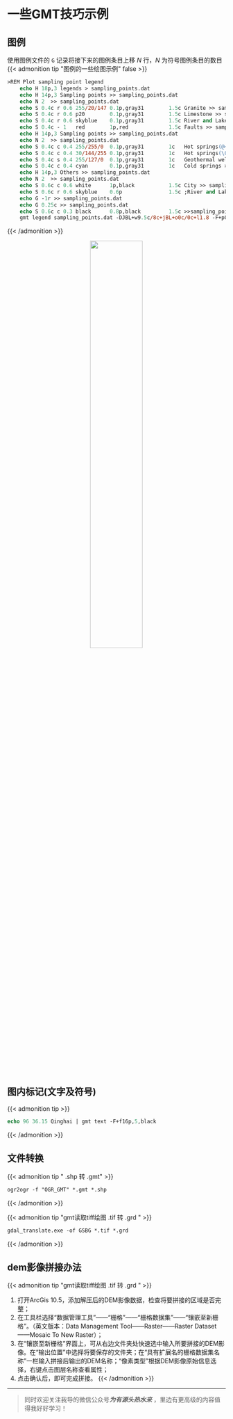 # 一些GMT技巧示例


<!--more-->

## 图例
使用图例文件的 `G` 记录将接下来的图例条目上移 _N_ 行，_N_ 为符号图例条目的数目
{{< admonition tip "图例的一些绘图示例" false >}}
```PostScript
>REM Plot sampling point legend
    echo H 18p,3 legends > sampling_points.dat
    echo H 14p,3 Sampling points >> sampling_points.dat
    echo N 2  >> sampling_points.dat
    echo S 0.4c r 0.6 255/20/147 0.1p,gray31        1.5c Granite >> sampling_points.dat
    echo S 0.4c r 0.6 p20        0.1p,gray31        1.5c Limestone >> sampling_points.dat
    echo S 0.4c r 0.6 skyblue    0.1p,gray31        1.5c River and Lakes >> sampling_points.dat
    echo S 0.4c - 1   red        1p,red             1.5c Faults >> sampling_points.dat
    echo H 14p,3 Sampling points >> sampling_points.dat
    echo N 2  >> sampling_points.dat
    echo S 0.4c c 0.4 255/255/0  0.1p,gray31        1c   Hot springs(@~\263@~60@.C) >> sampling_points.dat
    echo S 0.4c c 0.4 30/144/255 0.1p,gray31        1c   Hot springs(\07460@.C) >> sampling_points.dat
    echo S 0.4c s 0.4 255/127/0  0.1p,gray31        1c   Geothermal wells >> sampling_points.dat
    echo S 0.4c c 0.4 cyan       0.1p,gray31        1c   Cold springs >> sampling_points.dat
    echo H 14p,3 Others >> sampling_points.dat
    echo N 2  >> sampling_points.dat
    echo S 0.6c c 0.6 white      1p,black           1.5c City >> sampling_points.dat
    echo S 0.6c r 0.6 skyblue    0.6p               1.5c ;River and Lakes >> sampling_points.dat
    echo G -1r >> sampling_points.dat
    echo G 0.25c >> sampling_points.dat
    echo S 0.6c c 0.3 black      0.8p,black         1.5c >>sampling_points.dat
    gmt legend sampling_points.dat -DJBL+w9.5c/8c+jBL+o0c/0c+l1.8 -F+p0.7p+g255 -C3p/3p --FONT_ANNOT_PRIMARY=12p,4
```
{{< /admonition >}}



<div align="center">
   <img src="https://my--obsidian.oss-cn-beijing.aliyuncs.com/img/202212092153962.png"  width=49%> 
</div>

## 图内标记(文字及符号)
{{< admonition tip  >}}
```PostScript
echo 96 36.15 Qinghai | gmt text -F+f16p,5,black
```
{{< /admonition >}}

## 文件转换

{{< admonition tip " .shp 转 .gmt"  >}}
```PostScript
ogr2ogr -f "OGR_GMT" *.gmt *.shp
```
{{< /admonition >}}

{{< admonition tip "gmt读取tiff绘图 .tif 转 .grd "  >}}
```PostScript
gdal_translate.exe -of GSBG *.tif *.grd
```
{{< /admonition >}}

## dem影像拼接办法

{{< admonition tip "gmt读取tiff绘图 .tif 转 .grd "  >}}
1. 打开ArcGis 10.5，添加解压后的DEM影像数据，检查将要拼接的区域是否完整；
2. 在工具栏选择“数据管理工具”——“栅格”——“栅格数据集”——“镶嵌至新栅格”。（英文版本：Data Management Tool——Raster——Raster Dataset——Mosaic To New Raster）；
3. 在“镶嵌至新栅格”界面上，可从右边文件夹处快速选中输入所要拼接的DEM影像。在“输出位置”中选择将要保存的文件夹；在“具有扩展名的栅格数据集名称”一栏输入拼接后输出的DEM名称；“像素类型”根据DEM影像原始信息选择，右键点击图层名称查看属性；
4. 点击确认后，即可完成拼接。
{{< /admonition >}}



-------------------------------------------

> 同时欢迎关注我导的微信公众号***为有源头热水来*** ，里边有更高级的内容值得我好好学习！


